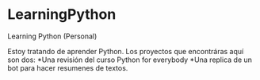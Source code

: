 # LearningPython
Learning Python (Personal)

Estoy tratando de aprender Python. Los proyectos que encontráras aquí son dos:
 *Una revisión del curso Python for everybody
 *Una replica de un bot para hacer resumenes de textos.
